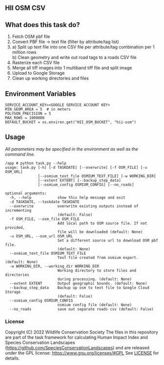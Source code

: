HII OSM CSV
-----------

## What does this task do?

1. Fetch OSM pbf file
2. Convert PBF file -> text file (filter by attribute/tag list)
3.  
    a) Split up text file into one CSV file per attribute/tag combination per 1 million rows  
    b) Clean geometry and write out road tags to a roads CSV file
4. Rasterize each CSV file
5. Merge all tiff images into 1 multiband tiff file and split image
6. Upload to Google Storage
7. Clean up working directories and files


## Environment Variables

```
SERVICE_ACCOUNT_KEY=<GOOGLE SERVICE ACCOUNT KEY>
MIN_GEOM_AREA = 5  # in meters
POLYGON_PRECISION = 5
MAX_ROWS = 1000000
DEFAULT_BUCKET = os.environ.get("HII_OSM_BUCKET", "hii-osm")
```

## Usage

*All parameters may be specified in the environment as well as the command line.*

```
/app # python task.py --help
usage: task.py [-h] [-d TASKDATE] [--overwrite] [-f OSM_FILE] [-u OSM_URL]
               [--osmium_text_file OSMIUM_TEXT_FILE] [-w WORKING_DIR]
               [--extent EXTENT] [--backup_step_data]
               [--osmium_config OSMIUM_CONFIG] [--no_roads]

optional arguments:
  -h, --help            show this help message and exit
  -d TASKDATE, --taskdate TASKDATE
  --overwrite           overwrite existing outputs instead of incrementing
                        (default: False)
  -f OSM_FILE, --osm_file OSM_FILE
                        Add local path to OSM source file. If not provided,
                        file will be downloaded (default: None)
  -u OSM_URL, --osm_url OSM_URL
                        Set a different source url to download OSM pbf file.
                        (default: None)
  --osmium_text_file OSMIUM_TEXT_FILE
                        Text file created from osmium export. (default: None)
  -w WORKING_DIR, --working_dir WORKING_DIR
                        Working directory to store files and directories
                        during processing. (default: None)
  --extent EXTENT       Output geographic bounds. (default: None)
  --backup_step_data    Backup up osm to text file to Google Cloud Storage
                        (default: False)
  --osmium_config OSMIUM_CONFIG
                        osmium config file (default: None)
  --no_roads            save out separate roads csv (default: False)
```

### License
Copyright (C) 2022 Wildlife Conservation Society
The files in this repository  are part of the task framework for calculating 
Human Impact Index and Species Conservation Landscapes (https://github.com/SpeciesConservationLandscapes) 
and are released under the GPL license:
https://www.gnu.org/licenses/#GPL
See [LICENSE](./LICENSE) for details.
